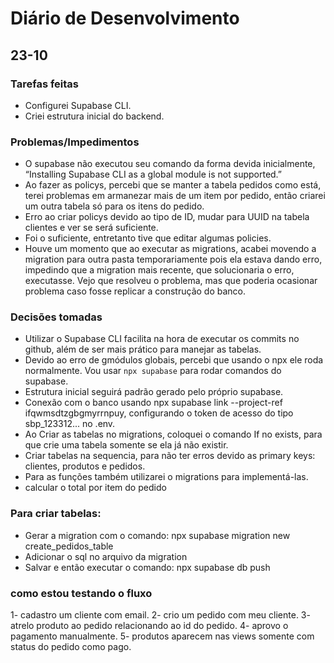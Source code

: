 # Diário de Desenvolvimento

## 23-10
### Tarefas feitas
- Configurei Supabase CLI.
- Criei estrutura inicial do backend.

### Problemas/Impedimentos
- O supabase não executou seu comando da forma devida inicialmente, “Installing Supabase CLI as a global module is not supported.” 
- Ao fazer as policys, percebi que se manter a tabela pedidos como está, terei problemas em armanezar mais de um item por pedido, então criarei um outra tabela só para os itens do pedido.
- Erro ao criar policys devido ao tipo de ID, mudar para UUID na tabela clientes e ver se será suficiente.
- Foi o suficiente, entretanto tive que editar algumas policies.
- Houve um momento que ao executar as migrations, acabei movendo a migration para outra pasta temporariamente pois ela estava dando erro, impedindo que a migration mais recente, que solucionaria o erro, executasse. Vejo que resolveu o problema, mas que poderia ocasionar problema caso fosse replicar a construção do banco.

### Decisões tomadas
- Utilizar o Supabase CLI facilita na hora de executar os commits no github, além de ser mais prático para manejar as tabelas.
- Devido ao erro de gmódulos globais, percebi que usando o npx ele roda normalmente. Vou usar `npx supabase` para rodar comandos do supabase.
- Estrutura inicial seguirá padrão gerado pelo próprio supabase.
- Conexão com o banco usando npx supabase link --project-ref ifqwmsdtzgbgmyrrnpuy, configurando o token de acesso do tipo sbp_123312... no .env.
- Ao Criar as tabelas no migrations, coloquei o comando If no exists, para que crie uma tabela somente se ela já não existir.
- Criar tabelas na sequencia, para não ter erros devido as primary keys: clientes, produtos e pedidos. 
- Para as funções também utilizarei o migrations para implementá-las.
- calcular o total por item do pedido

### Para criar tabelas:

- Gerar a migration com o comando: npx supabase migration new create_pedidos_table 
- Adicionar o sql no arquivo da migration
- Salvar e então executar o comando: npx supabase db push


### como estou testando o fluxo

1- cadastro um cliente com email.
2- crio um pedido com meu cliente.
3- atrelo produto ao pedido relacionando ao id do pedido.
4- aprovo o pagamento manualmente.
5- produtos aparecem nas views somente com status do pedido como pago.